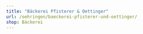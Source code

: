 ```yaml
---
title: "Bäckerei Pfisterer & Oettinger"
url: /oehringen/baeckerei-pfisterer-und-oettinger/
shop: Bäckerei
---
```

